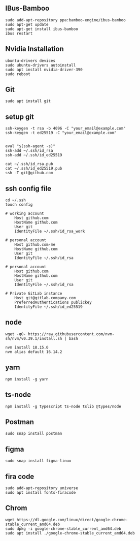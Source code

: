 ## IBus-Bamboo
    sudo add-apt-repository ppa:bamboo-engine/ibus-bamboo
    sudo apt-get update
    sudo apt-get install ibus-bamboo
    ibus restart

## Nvidia Installation
    ubuntu-drivers devices
    sudo ubuntu-drivers autoinstall
    sudo apt install nvidia-driver-390
    sudo reboot

## Git
    sudo apt install git

## setup git 
    ssh-keygen -t rsa -b 4096 -C "your_email@example.com" 
    ssh-keygen -t ed25519 -C "your_email@example.com"


    eval "$(ssh-agent -s)"
    ssh-add ~/.ssh/id_rsa
    ssh-add ~/.ssh/id_ed25519
   
    cat ~/.ssh/id_rsa.pub
    cat ~/.ssh/id_ed25519.pub
    ssh -T git@github.com

## ssh config file
    cd ~/.ssh
    touch config
    
    # working account
        Host github.com
        HostName github.com
        User git
        IdentityFile ~/.ssh/id_rsa_work

    # personal account
        Host github.com-me
        HostName github.com
        User git
        IdentityFile ~/.ssh/id_rsa

    # personal account 
        Host github.com
        HostName github.com 
        User git 
        IdentityFile ~/.ssh/id_rsa
    
    # Private GitLab instance
        Host git@gitlab.company.com
        PreferredAuthentications publickey
        IdentityFile ~/.ssh/id_ed25519

## node
    wget -qO- https://raw.githubusercontent.com/nvm-sh/nvm/v0.39.1/install.sh | bash

    nvm install 18.15.0
    nvm alias default 16.14.2
    
## yarn  
    npm install -g yarn
    
## ts-node
    npm install -g typescript ts-node tslib @types/node

## Postman
    sudo snap install postman

## figma
    sudo snap install figma-linux

## fira code
    sudo add-apt-repository universe
    sudo apt install fonts-firacode
    
 ## Chrom
    wget https://dl.google.com/linux/direct/google-chrome-stable_current_amd64.deb
    sudo dpkg -i google-chrome-stable_current_amd64.deb
    sudo apt install ./google-chrome-stable_current_amd64.deb
